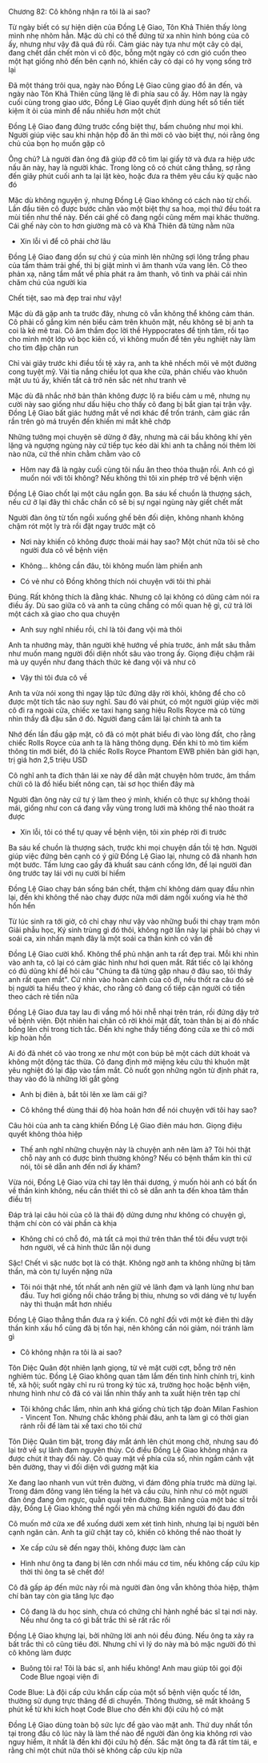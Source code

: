 




Chương 82: Cô không nhận ra tôi là ai sao?

Từ ngày biết có sự hiện diện của Đồng Lệ Giao, Tôn Khả Thiên thấy lòng mình nhẹ nhõm hẳn. Mặc dù chỉ có thể đứng từ xa nhìn hình bóng của cô ấy, nhưng như vậy đã quá đủ rồi. Cảm giác này tựa như một cây cỏ dại, đang chết dần chết mòn vì cô độc, bỗng một ngày có cơn gió cuốn theo một hạt giống nhỏ đến bên cạnh nó, khiến cây cỏ dại có hy vọng sống trở lại

Đã một tháng trôi qua, ngày nào Đồng Lệ Giao cũng giao đồ ăn đến, và ngày nào Tôn Khả Thiên cũng lặng lẽ đi phía sau cô ấy. Hôm nay là ngày cuối cùng trong giao ước, Đồng Lệ Giao quyết định dùng hết số tiền tiết kiệm ít ỏi của mình để nấu nhiều hơn một chút

Đồng Lệ Giao đang đứng trước cổng biệt thự, bấm chuông như mọi khi. Người giúp việc sau khi nhận hộp đồ ăn thì mời cô vào biệt thự, nói rằng ông chủ của bọn họ muốn gặp cô

Ông chủ? Là người đàn ông đã giúp đỡ cô tìm lại giấy tờ và đưa ra hiệp ước nấu ăn này, hay là người khác. Trong lòng cô có chút căng thẳng, sợ rằng đến giây phút cuối anh ta lại lật kèo, hoặc đưa ra thêm yêu cầu kỳ quặc nào đó

Mặc dù không nguyện ý, nhưng Đồng Lệ Giao không có cách nào từ chối. Lần đầu tiên cô được bước chân vào một biệt thự sa hoa, mọi thứ đều toát ra mùi tiền như thế này. Đến cái ghế cô đang ngồi cũng mềm mại khác thường. Cái ghế này còn to hơn giường mà cô và Khả Thiên đã từng nằm nữa

- Xin lỗi vì để cô phải chờ lâu

Đồng Lệ Giao đang dồn sự chú ý của mình lên những sợi lông trắng phau của tấm thảm trải ghế, thì bị giật mình vì âm thanh vừa vang lên. Cô theo phản xạ, nâng tầm mắt về phía phát ra âm thanh, vô tình va phải cái nhìn chăm chú của người kia

Chết tiệt, sao mà đẹp trai như vậy!

Mặc dù đã gặp anh ta trước đây, nhưng cô vẫn không thể không cảm thán. Cô phải cố gắng kìm nén biểu cảm trên khuôn mặt, nếu không sẽ bị anh ta coi là kẻ mê trai. Cô âm thầm đọc lời thề Hyppocrates để tịnh tâm, rồi tạo cho mình một lớp vỏ bọc kiên cố, vì không muốn để tên yêu nghiệt này làm cho tim đập chân run

Chỉ vài giây trước khi điều tồi tệ xảy ra, anh ta khẽ nhếch môi vẽ một đường cong tuyệt mỹ. Vài tia nắng chiều lọt qua khe cửa, phản chiếu vào khuôn mặt ưu tú ấy, khiến tất cả trở nên sắc nét như tranh vẽ

Mặc dù đã nhắc nhở bản thân không được lộ ra biểu cảm u mê, nhưng nụ cười này sao giống như dấu hiệu cho thấy cô đang bị bắt gian tại trận vậy. Đồng Lệ Giao bất giác hướng mắt về nơi khác để trốn tránh, cảm giác rần rần trên gò má truyền đến khiến mi mắt khẽ chớp

Những tưởng mọi chuyện sẽ dừng ở đây, nhưng mà cái bầu không khí yên lặng và ngượng ngùng này cứ tiếp tục kéo dài khi anh ta chẳng nói thêm lời nào nữa, cứ thế nhìn chằm chằm vào cô


- Hôm nay đã là ngày cuối cùng tôi nấu ăn theo thỏa thuận rồi. Anh có gì muốn nói với tôi không? Nếu không thì tôi xin phép trở về bệnh viện

Đồng Lệ Giao chốt lại một câu ngắn gọn. Ba sáu kế chuồn là thượng sách, nếu cứ ở lại đây thì chắc chắn cô sẽ bị sự ngại ngùng này giết chết mất

Người đàn ông từ tốn ngồi xuống ghế bên đối diện, không nhanh không chậm rót một ly trà rồi đặt ngay trước mặt cô

- Nơi này khiến cô không được thoải mái hay sao? Một chút nữa tôi sẽ cho người đưa cô về bệnh viện

- Không... không cần đâu, tôi không muốn làm phiền anh

- Có vẻ như cô Đồng không thích nói chuyện với tôi thì phải

Đúng. Rất không thích là đằng khác. Nhưng cô lại không có dũng cảm nói ra điều ấy. Dù sao giữa cô và anh ta cũng chẳng có mối quan hệ gì, cứ trả lời một cách xã giao cho qua chuyện

- Anh suy nghĩ nhiều rồi, chỉ là tôi đang vội mà thôi

Anh ta nhướng mày, thân người khẽ hướng về phía trước, ánh mắt sâu thẳm như muốn mang người đối diện nhốt sâu vào trong ấy. Giọng điệu chậm rãi mà uy quyền như đang thách thức kẻ đang vội vã như cô

- Vậy thì tôi đưa cô về

Anh ta vừa nói xong thì ngay lập tức đứng dậy rời khỏi, không để cho cô được một tích tắc nào suy nghĩ. Sau đó vài phút, có một người giúp việc mời cô đi ra ngoài cửa, chiếc xe taxi hạng sang hiệu Rolls Royce mà cô từng nhìn thấy đã đậu sẵn ở đó. Người đang cầm lái lại chính tà anh ta

Nhớ đến lần đầu gặp mặt, cô đã có một phát biểu đi vào lòng đất, cho rằng chiếc Rolls Royce của anh ta là hãng thông dụng. Đến khi tò mò tìm kiếm thông tin mới biết, đó là chiếc Rolls Royce Phantom EWB phiên bản giới hạn, trị giá hơn 2,5 triệu USD

Cô nghĩ anh ta đích thân lái xe này để dằn mặt chuyện hôm trước, âm thầm chửi cô là đồ hiểu biết nông cạn, tài sơ học thiển đây mà

Người đàn ông này cứ tự ý làm theo ý mình, khiến cô thực sự không thoải mái, giống như con cá đang vẫy vùng trong lưới mà không thể nào thoát ra được

- Xin lỗi, tôi có thể tự quay về bệnh viện, tôi xin phép rời đi trước

Ba sáu kế chuồn là thượng sách, trước khi mọi chuyện dần tồi tệ hơn. Người giúp việc đứng bên cạnh có ý giữ Đồng Lệ Giao lại, nhưng cô đã nhanh hơn một bước. Tấm lưng cao gầy đã khuất sau cánh cổng lớn, để lại người đàn ông trước tay lái với nụ cười bí hiểm

Đồng Lệ Giao chạy bán sống bán chết, thậm chí không dám quay đầu nhìn lại, đến khi không thể nào chạy được nữa mới dám ngồi xuống vỉa hè thở hổn hển


Từ lúc sinh ra tới giờ, cô chỉ chạy như vậy vào những buổi thi chạy trạm môn Giải phẫu học, Ký sinh trùng gì đó thôi, không ngờ lần này lại phải bỏ chạy vì soái ca, xin nhấn mạnh đây là một soái ca thần kinh có vấn đề

Đồng Lệ Giao cười khổ. Không thể phủ nhận anh ta rất đẹp trai. Mỗi khi nhìn vào anh ta, cô lại có cảm giác hình như hơi quen mắt. Rất tiếc cô lại không có đủ dũng khí để hỏi câu "Chúng ta đã từng gặp nhau ở đâu sao, tôi thấy anh rất quen mắt". Cứ nhìn vào hoàn cảnh của cô đi, nếu thốt ra câu đó sẽ bị người ta hiểu theo ý khác, cho rằng cô đang cố tiếp cận người có tiền theo cách rẻ tiền nữa

Đồng Lệ Giao đưa tay lau đi vầng mồ hôi nhễ nhại trên trán, rồi đứng dậy trở về bệnh viện. Đột nhiên hai chân cô rời khỏi mặt đất, toàn thân bị ai đó nhấc bổng lên chỉ trong tích tắc. Đến khi nghe thấy tiếng đóng cửa xe thì cô mới kịp hoàn hồn

Ai đó đã nhét cô vào trong xe như một con búp bê một cách dứt khoát và không một động tác thừa. Cô đang định mở miệng kêu cứu thì khuôn mặt yêu nghiệt đó lại đập vào tầm mắt. Cô nuốt gọn những ngôn từ định phát ra, thay vào đó là những lời gắt gỏng

- Anh bị điên à, bắt tôi lên xe làm cái gì?

- Cô không thể dùng thái độ hòa hoãn hơn để nói chuyện với tôi hay sao?

Câu hỏi của anh ta càng khiến Đồng Lệ Giao điên máu hơn. Giọng điệu quyết không thỏa hiệp

- Thế anh nghĩ những chuyện này là chuyện anh nên làm à? Tôi hỏi thật chỗ này anh có được bình thường không? Nếu có bệnh thầm kín thì cứ nói, tôi sẽ dẫn anh đến nơi ấy khám?

Vừa nói, Đồng Lệ Giao vừa chỉ tay lên thái dương, ý muốn hỏi anh có bất ổn về thần kinh không, nếu cần thiết thì cô sẽ dẫn anh ta đến khoa tâm thần điều trị

Đáp trả lại câu hỏi của cô là thái độ dửng dưng như không có chuyện gì, thậm chí còn có vài phần cà khịa

- Không chỉ có chỗ đó, mà tất cả mọi thứ trên thân thể tôi đều vượt trội hơn người, về cả hình thức lẫn nội dung

Sặc! Chết vì sặc nước bọt là có thật. Không ngờ anh ta không những bị tâm thần, mà còn tự luyến nặng nữa

- Tôi nói thật nhé, tốt nhất anh nên giữ vẻ lãnh đạm và lạnh lùng như ban đầu. Tuy hơi giống nồi cháo trắng bị thiu, nhưng so với dáng vẻ tự luyến này thì thuận mắt hơn nhiều

Đồng Lệ Giao thẳng thắn đưa ra ý kiến. Cô nghĩ đối với một kẻ điên thì dây thần kinh xấu hổ cũng đã bị tổn hại, nên không cần nói giảm, nói tránh làm gì

- Cô không nhận ra tôi là ai sao?

Tôn Diệc Quân đột nhiên lạnh giọng, từ vẻ mặt cười cợt, bỗng trở nên nghiêm túc. Đồng Lệ Giao không quan tâm lắm đến tình hình chính trị, kinh tế, xã hội; suốt ngày chỉ ru rú trong ký túc xá, trường học hoặc bệnh viện, nhưng hình như cô đã có vài lần nhìn thấy anh ta xuất hiện trên tạp chí


- Tôi không chắc lắm, nhìn anh khá giống chủ tịch tập đoàn Milan Fashion - Vincent Ton. Nhưng chắc không phải đâu, anh ta làm gì có thời gian rảnh rỗi để làm tài xế taxi cho tôi chứ

Tôn Diệc Quân tim bặt, trong đáy mắt ánh lên chút mong chờ, nhưng sau đó lại trở về sự lãnh đạm nguyên thủy. Có điều Đồng Lệ Giao không nhận ra được chút ít thay đổi này. Cô quay mặt về phía cửa sổ, nhìn ngắm cảnh vật bên đường, thay vì đối diện với gương mặt kia

Xe đang lao nhanh vun vút trên đường, vì đám đông phía trước mà dừng lại. Trong đám đông vang lên tiếng la hét và cầu cứu, hình như có một người đàn ông đang ôm ngực, quằn quại trên đường. Bản năng của một bác sĩ trỗi dậy, Đồng Lệ Giao không thể ngồi yên mà chứng kiến người đó đau đớn

Cô muốn mở cửa xe để xuống dưới xem xét tình hình, nhưng lại bị người bên cạnh ngăn cản. Anh ta giữ chặt tay cô, khiến cô không thể nào thoát ly

- Xe cấp cứu sẽ đến ngay thôi, không được làm càn

- Hình như ông ta đang bị lên cơn nhồi máu cơ tim, nếu không cấp cứu kịp thời thì ông ta sẽ chết đó!

Cô đã gấp áp đến mức này rồi mà người đàn ông vẫn không thỏa hiệp, thậm chí bàn tay còn gia tăng lực đạo

- Cô đang là du học sinh, chưa có chứng chỉ hành nghề bác sĩ tại nơi này. Nếu như ông ta có gì bất trắc thì sẽ rất rắc rối

Đồng Lệ Giao khựng lại, bởi những lời anh nói đều đúng. Nếu ông ta xảy ra bất trắc thì cô cũng tiêu đời. Nhưng chỉ vì lý do này mà bỏ mặc người đó thì cô không làm được

- Buông tôi ra! Tôi là bác sĩ, anh hiểu không! Anh mau giúp tôi gọi đội Code Blue ngoại viện đi

Code Blue: Là đội cấp cứu khẩn cấp của một số bệnh viện quốc tế lớn, thường sử dụng trực thăng để di chuyển. Thông thường, sẽ mất khoảng 5 phút kể từ khi kích hoạt Code Blue cho đến khi đội cứu hộ có mặt

Đồng Lệ Giao dùng toàn bộ sức lực để gào vào mặt anh. Thứ duy nhất tồn tại trong đầu cô lúc này là làm thế nào để người đàn ông kia không rơi vào nguy hiểm, ít nhất là đến khi đội cứu hộ đến. Sắc mặt ông ta đã rất tím tái, e rằng chỉ một chút nữa thôi sẽ không cấp cứu kịp nữa




